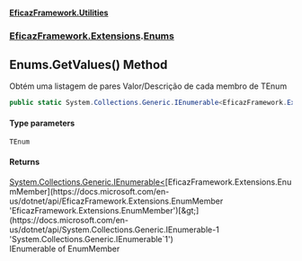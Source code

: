 #### [EficazFramework.Utilities](EficazFrameworkData.md 'EficazFramework Data')
### [EficazFramework.Extensions](EficazFrameworkData.md#EficazFramework.Extensions 'EficazFramework.Extensions').[Enums](EficazFramework.Extensions/Enums.md 'EficazFramework.Extensions.Enums')

## Enums.GetValues<TEnum>() Method

Obtém uma listagem de pares Valor/Descrição de cada membro de TEnum

```csharp
public static System.Collections.Generic.IEnumerable<EficazFramework.Extensions.EnumMember> GetValues<TEnum>();
```
#### Type parameters

<a name='EficazFramework.Extensions.Enums.GetValues_TEnum_().TEnum'></a>

`TEnum`

#### Returns
[System.Collections.Generic.IEnumerable&lt;](https://docs.microsoft.com/en-us/dotnet/api/System.Collections.Generic.IEnumerable-1 'System.Collections.Generic.IEnumerable`1')[EficazFramework.Extensions.EnumMember](https://docs.microsoft.com/en-us/dotnet/api/EficazFramework.Extensions.EnumMember 'EficazFramework.Extensions.EnumMember')[&gt;](https://docs.microsoft.com/en-us/dotnet/api/System.Collections.Generic.IEnumerable-1 'System.Collections.Generic.IEnumerable`1')  
IEnumerable of EnumMember